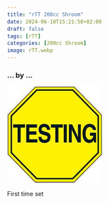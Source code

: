 ```yaml
---
title: "rTT 200cc Shroom"
date: 2024-06-10T15:21:58+02:00
draft: false
tags: [rTT]
categories: [200cc Shroom]
image: rTT.webp
---
```

### ... by ...
![Nothing there](testing.jpg)

First time set